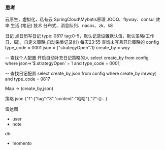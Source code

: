 ### 思考


云原生，虚拟化，私有云
SpringCloud\Mybatis原理
JOOQ、flyway、consul
效率 生活 (笔记) 技术 分布式、消息队列、nacos、zk、k8

日记 点日历写日记 type: 0817  tag:0-5，默认记录设置默认值，默认策略(工作日、周)，自定义策略,自动采集记录(H)
每天23:55 查询未写且开启策略的
config
type_code = 0001
json = {"strategyOpen":1}
create_by = wqy

-- 查找个人配置 开启自动补充日记策略的人
select create_by from config where json->'$.strategyOpen' = 1 and type_code = 0001;

-- 查找日记配置
select create_by,json from config where create_by in(wqy) and type_code = 0817 

Map -> (create_by,json)



策略 json {"1":{"tag":"3","content":"哈哈"},"2":{}...}




雷达图

- user
- note


db
- momento
